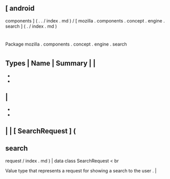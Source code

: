 [
android
-
components
]
(
.
.
/
index
.
md
)
/
[
mozilla
.
components
.
concept
.
engine
.
search
]
(
.
/
index
.
md
)
#
#
Package
mozilla
.
components
.
concept
.
engine
.
search
#
#
#
Types
|
Name
|
Summary
|
|
-
-
-
|
-
-
-
|
|
[
SearchRequest
]
(
-
search
-
request
/
index
.
md
)
|
data
class
SearchRequest
<
br
>
Value
type
that
represents
a
request
for
showing
a
search
to
the
user
.
|
